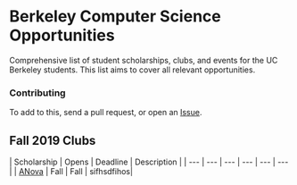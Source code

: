 # Berkeley Computer Science Opportunities
Comprehensive list of student scholarships, clubs, and events for the UC Berkeley students. This list aims
to cover all relevant opportunities.

### Contributing

To add to this, send a pull request, or open an
[Issue](https://github.com/rubywerman/berkeley_cs_opportunities/issues).

## Fall 2019 Clubs 

| Scholarship | Opens | Deadline | Description |
| --- | --- | --- | --- | --- | --- |
| [ANova](https://www.berkeleyanova.org/) | Fall | Fall | sifhsdfihos| 
